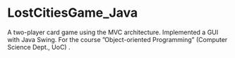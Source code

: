 # LostCitiesGame_Java
A two-player card game using the MVC  architecture. Implemented a GUI with Java Swing. For the course ”Object-oriented Programming” (Computer Science Dept., UoC) . 
